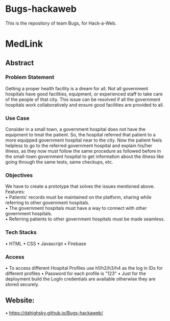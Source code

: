 # Bugs-hackaweb
This is the repository of team Bugs, for Hack-a-Web.

# MedLink

## Abstract

### Problem Statement
Getting a proper health facility is a dream for all. Not all government hospitals have good facilities, equipment, or experienced staff to take care of the people of that city. This issue can be resolved if all the government hospitals work collaboratively and ensure good facilities are provided to all.

### Use Case
Consider in a small town, a government hospital does not have the equipment to treat the patient. So, the hospital referred that patient to a more equipped government hospital near to the city. Now the patient feels helpless to go to the referred government hospital and explain his/her illness, as they now must follow the same procedure as followed before in the small-town government hospital to get information about the illness like going through the same tests, same checkups, etc.

### Objectives
We have to create a prototype that solves the issues mentioned above. 
Features:  
  • Patients' records must be maintained on the platform, sharing while referring to other government hospitals. <br>
  • The government hospitals must have a way to connect with other government hospitals. <br>
  • Referring patients to other government hospitals must be made seamless.<br>
  
 ### Tech Stacks
  • HTML
  • CSS
  • Javascript
  • Firebase
  
### Access
  • To access different Hospital Profiles use h1/h2/h3/h4 as the log in IDs for different profiles
  • Password for each profile is "123"
  • Just for the deployment build the LogIn credentials are available otherwise they are stored securely.
  
## Website:
  • https://dahighsky.github.io/Bugs-hackaweb/
